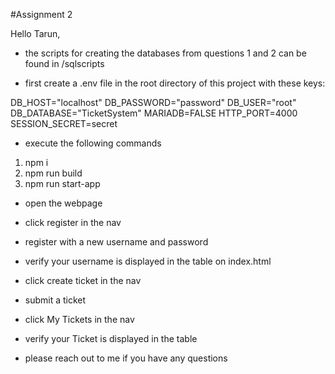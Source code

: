 #Assignment 2

Hello Tarun,

  * the scripts for creating the databases from questions 1 and 2 can be found in /sqlscripts

  * first create a .env file in the root directory of this project with these keys:

DB_HOST="localhost"
DB_PASSWORD="password"
DB_USER="root"
DB_DATABASE="TicketSystem"
MARIADB=FALSE
HTTP_PORT=4000
SESSION_SECRET=secret

  * execute the following commands
  1. npm i
  2. npm run build
  3. npm run start-app

  * open the webpage
  * click register in the nav
  * register with a new username and password
  * verify your username is displayed in the table on index.html
  * click create ticket in the nav
  * submit a ticket
  * click My Tickets in the nav
  * verify your Ticket is displayed in the table

  * please reach out to me if you have any questions